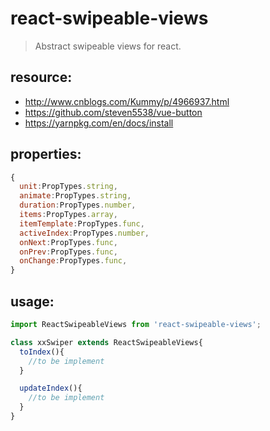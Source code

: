 # react-swipeable-views
> Abstract swipeable views for react.


## resource:
+ http://www.cnblogs.com/Kummy/p/4966937.html
+ https://github.com/steven5538/vue-button
+ https://yarnpkg.com/en/docs/install


## properties:
```javascript
{
  unit:PropTypes.string,
  animate:PropTypes.string,
  duration:PropTypes.number,
  items:PropTypes.array,
  itemTemplate:PropTypes.func,
  activeIndex:PropTypes.number,
  onNext:PropTypes.func,
  onPrev:PropTypes.func,
  onChange:PropTypes.func,
}
```

## usage:
```javascript
import ReactSwipeableViews from 'react-swipeable-views';

class xxSwiper extends ReactSwipeableViews{
  toIndex(){
    //to be implement
  }

  updateIndex(){
    //to be implement
  }
}
```
